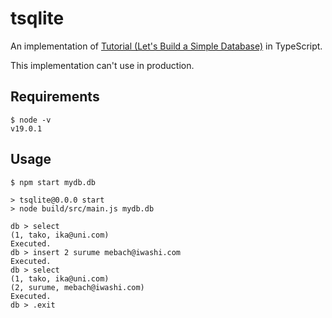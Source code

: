# tsqlite

An implementation of [Tutorial (Let's Build a Simple Database)](https://github.com/cstack/db_tutorial) in TypeScript.

This implementation can't use in production.

## Requirements

```shell
$ node -v
v19.0.1
```

## Usage

```shell
$ npm start mydb.db

> tsqlite@0.0.0 start
> node build/src/main.js mydb.db

db > select
(1, tako, ika@uni.com)
Executed.
db > insert 2 surume mebach@iwashi.com
Executed.
db > select
(1, tako, ika@uni.com)
(2, surume, mebach@iwashi.com)
Executed.
db > .exit
```
